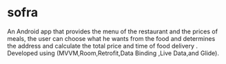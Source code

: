 # sofra
An Android app that provides the menu of the restaurant and the prices of meals,
the user can choose what he wants from the food and determines the address and calculate the total price and time of food delivery
. Developed using (MVVM,Room,Retrofit,Data Binding ,Live Data,and Glide).
